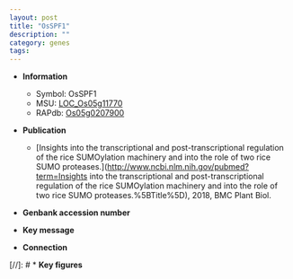 ```yaml
---
layout: post
title: "OsSPF1"
description: ""
category: genes
tags: 
---
```


* **Information**  
    + Symbol: OsSPF1  
    + MSU: [LOC_Os05g11770](http://rice.uga.edu/cgi-bin/ORF_infopage.cgi?orf=LOC_Os05g11770)  
    + RAPdb: [Os05g0207900](https://rapdb.dna.affrc.go.jp/locus/?name=Os05g0207900)  

* **Publication**  
    + [Insights into the transcriptional and post-transcriptional regulation of the rice SUMOylation machinery and into the role of two rice SUMO proteases.](http://www.ncbi.nlm.nih.gov/pubmed?term=Insights into the transcriptional and post-transcriptional regulation of the rice SUMOylation machinery and into the role of two rice SUMO proteases.%5BTitle%5D), 2018, BMC Plant Biol.

* **Genbank accession number**  

* **Key message**  

* **Connection**  

[//]: # * **Key figures**  


